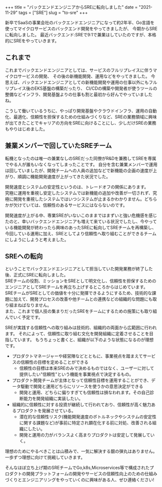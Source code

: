 +++
title = "バックエンドエンジニアからSREに転向しました"
date = "2021-11-29"
tags = ["SRE"]
slug = "to-sre"
+++

新卒でSaaSの事業会社のバックエンドエンジニアになって約2年半、Go言語を使ってマイクロサービスのバックエンド開発をやってきましたが、
今期からSREに転向しました。
最近バックエンド:SREで9:1で兼業はしていたのですが、本格的にSREをやっていきます。

<!--more-->

## これまで

これまでバックエンドエンジニアとしては、サービスのフルリプレイスに伴うマイクロサービスの開発、
その後の新機能開発、運用などをやってきました。
今思えば、バックエンドエンジニアとしての新機能開発や運用の仕事以外にもフルリプレイス後のEKS基盤の構築だったり、
CI/CDの構築や開発者が使うツールの整備などインフラ、開発基盤よりの仕事も割と最初から好んでやっていましたね。


こうして働いているうちに、やっぱり開発基盤やクラウドインフラ、運用の自動化、最適化、信頼性を担保するための仕組みづくりなど、SREの業務領域に興味が出てきたことでキャリアの方向をSREに向けることにし、少しだけSREの業務もやりはじめました。


## 兼業メンバーで回していたSREチーム

転機となったのは唯一の兼業なしのSREだった同僚がR&Dを兼務してSREを専属でやる人が誰もいなくなってしまったことです。
自分を含む兼業メンバーで運用は回していましたが、開発チームへの人員の追加などで新機能の企画の速度が上がり、順調に機能開発速度が上がってきた状況でした。

開発速度とシステムの安定性というのは、トレードオフの関係にあります。<br>
究極に運用を重視し安定したシステムでは新機能の追加や改善が一切されず、究極に開発を重視したシステムではいつシステムが止まるかわかりません。どちらかが欠けていては、信頼性のあるサービスにはならないのです。

開発速度が上がる中、専業SREがいないこのままではまずいと強い危機感を感じたのと、幸いバックエンドエンジニアも増えて来ている状況でしたし、今やっている機能開発が終わったら興味のあったSREに転向してSREチームを再構築し、今回している運用に加え、SREとしてより信頼性へ取り組むことができるチームにしようにしようと考えました。

## SREへの転向

ということでバックエンドエンジニアとして担当していた開発業務が終了した後、正式にSREに転向しました。<br>
SREチームの役割、ミッションをSREとして明文化し、信頼性を担保するためのエンジニアとしてSREチームを再立ち上げするところからはじめています。<br>
SREチームがSREとしての価値を十分に発揮できるようにするため、技術的な課題に加えて、開発プロセスの改善や他チームとの連携などの組織的な問題にも取り組まねばなりません。<br>
また、これまで個人技の集まりだったSREをチームにするための施策にも取り組んでいく予定です。<br>

SREが実践する信頼性への取り組みは技術的、組織的の両面から広範囲に行われます。
それによって、信頼性に取り組む文化を開発組織に定着させることを目指しています。
もうちょっと書くと、組織が以下のような状態になるのが理想です。

* プロダクトマネージャーや経営陣などとともに、事業視点を踏まえてサービスの信頼性の目標を定めることができる
	- 信頼性の目標は本来SREのみで決めるものではなく、ユーザーに対して提供したい"信頼性"という機能を事業視点で決定するもの。
* プロダクト開発チームが主体となって信頼性目標を運用することができ、データ駆動で開発と運用どちらにリソースを使うかの意思決定ができる
	- 開発と運用、どちらに偏りすぎても信頼性は損なわれます。その自己診断能力を開発組織に実装したい。
* 組織的に信頼性に対する投資が継続して行われており、信頼性が高く魅力あるプロダクトを発展させている。
	- 潜在的な信頼性リスク(機能開発速度のボトルネックやシステムの安定性に関する課題など)が事前に特定され顕在化する前に対処、改善される組織にしたい。
	- 開発と運用の力がバランスよく高まりプロダクトは安定して発展していく。

理想のためにやるべきことは山積みで、一気に解決する銀の弾丸はありません。
一歩ずつ理想に向けて挑戦していきます。

そんなほぼ立ち上げ期のSREチームでGo,k8s,Microservices等で構成されたプロダクトの開発プラットフォームの開発やサービスの信頼性向上のための仕組みづくりとエンジニアリングをやっていくのに興味がある人、ぜひ連絡ください!
